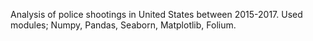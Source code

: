Analysis of police shootings in United States between 2015-2017. Used modules; Numpy, Pandas, Seaborn, Matplotlib, Folium.
